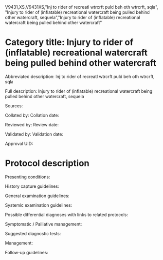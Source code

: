 V9431,XS,V9431XS,"Inj to rider of recreatl wtrcrft puld beh oth wtrcrft, sqla", "Injury to rider of (inflatable) recreational watercraft being pulled behind other watercraft, sequela","Injury to rider of (inflatable) recreational watercraft being pulled behind other watercraft"
# Category title: Injury to rider of (inflatable) recreational watercraft being pulled behind other watercraft

Abbreviated description: Inj to rider of recreatl wtrcrft puld beh oth wtrcrft, sqla

Full description: Injury to rider of (inflatable) recreational watercraft being pulled behind other watercraft, sequela

Sources:

Collated by:
Collation date:

Reviewed by:
Review date:

Validated by:
Validation date:

Approval UID:

# Protocol description

Presenting conditions:

History capture guidelines:

General examination guidelines:

Systemic examination guidelines:

Possible differential diagnoses with links to related protocols:

Symptomatic / Palliative management:

Suggested diagnostic tests:

Management:

Follow-up guidelines:
